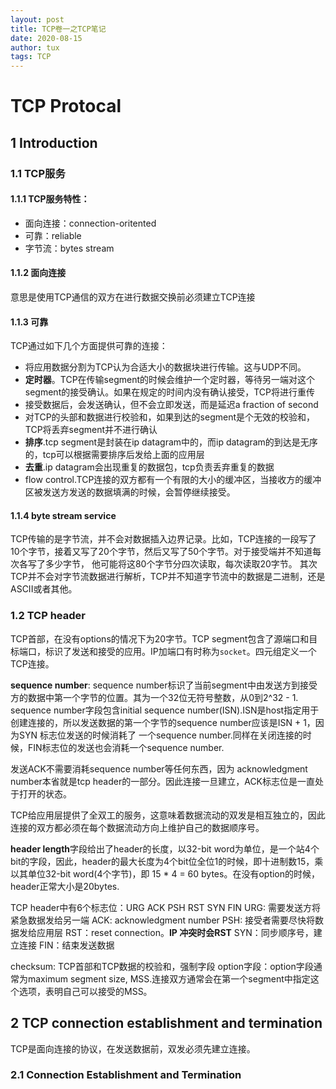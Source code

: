 ```yaml
---
layout: post
title: TCP卷一之TCP笔记
date: 2020-08-15
author: tux
tags: TCP
---
```


# TCP Protocal

## 1 Introduction

### 1.1 TCP服务

#### 1.1.1 TCP服务特性：
- 面向连接：connection-oritented
- 可靠：reliable
- 字节流：bytes stream

#### 1.1.2 面向连接

意思是使用TCP通信的双方在进行数据交换前必须建立TCP连接

#### 1.1.3 可靠

TCP通过如下几个方面提供可靠的连接：
- 将应用数据分割为TCP认为合适大小的数据块进行传输。这与UDP不同。
- **定时器**。TCP在传输segment的时候会维护一个定时器，等待另一端对这个segment的接受确认。如果在规定的时间内没有确认接受，TCP将进行重传
- 接受数据后，会发送确认，但不会立即发送，而是延迟a fraction of second
- 对TCP的头部和数据进行校验和，如果到达的segment是个无效的校验和，TCP将丢弃segment并不进行确认
- **排序**.tcp segment是封装在ip datagram中的，而ip datagram的到达是无序的，tcp可以根据需要排序后发给上面的应用层
- **去重**.ip datagram会出现重复的数据包，tcp负责丢弃重复的数据
- flow control.TCP连接的双方都有一个有限的大小的缓冲区，当接收方的缓冲区被发送方发送的数据填满的时候，会暂停继续接受。

#### 1.1.4 byte stream service

TCP传输的是字节流，并不会对数据插入边界记录。比如，TCP连接的一段写了10个字节，接着又写了20个字节，然后又写了50个字节。对于接受端并不知道每次各写了多少字节，
他可能将这80个字节分四次读取，每次读取20字节。
其次TCP并不会对字节流数据进行解析，TCP并不知道字节流中的数据是二进制，还是ASCII或者其他。

### 1.2 TCP header

TCP首部，在没有options的情况下为20字节。TCP segment包含了源端口和目标端口，标识了发送和接受的应用。IP加端口有时称为`socket`。四元组定义一个TCP连接。

**sequence number**: sequence number标识了当前segment中由发送方到接受方的数据中第一个字节的位置。其为一个32位无符号整数，从0到2^32 - 1.
sequence number字段包含initial sequence number(ISN).ISN是host指定用于创建连接的，所以发送数据的第一个字节的sequence number应该是ISN + 1，因为SYN 标志位发送的时候消耗了
一个sequence number.同样在关闭连接的时候，FIN标志位的发送也会消耗一个sequence number.

发送ACK不需要消耗sequence number等任何东西，因为 acknowledgment number本省就是tcp header的一部分。因此连接一旦建立，ACK标志位是一直处于打开的状态。

TCP给应用层提供了全双工的服务，这意味着数据流动的双发是相互独立的，因此连接的双方都必须在每个数据流动方向上维护自己的数据顺序号。

**header length**字段给出了header的长度，以32-bit word为单位，是一个站4个bit的字段，因此，header的最大长度为4个bit位全位1的时候，即十进制数15，乘以其单位32-bit word(4个字节)，即
15 * 4 = 60 bytes。在没有option的时候，header正常大小是20bytes.

TCP header中有6个标志位：URG ACK PSH RST SYN FIN
URG: 需要发送方将紧急数据发给另一端
ACK:  acknowledgment number
PSH: 接受者需要尽快将数据发给应用层
RST：reset connection。**IP 冲突时会RST**
SYN：同步顺序号，建立连接
FIN：结束发送数据

checksum: TCP首部和TCP数据的校验和，强制字段
option字段：option字段通常为maximum segment size, MSS.连接双方通常会在第一个segment中指定这个选项，表明自己可以接受的MSS。

## 2 TCP connection establishment and termination

TCP是面向连接的协议，在发送数据前，双发必须先建立连接。

### 2.1 Connection Establishment and Termination

